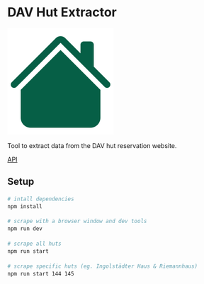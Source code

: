 # DAV Hut Extractor

![Logo](public/logo.svg)

Tool to extract data from the DAV hut reservation website.

[API](https://sedlatschek.github.io/dav-hut-extractor/)

## Setup

```sh
# intall dependencies
npm install

# scrape with a browser window and dev tools
npm run dev

# scrape all huts
npm run start

# scrape specific huts (eg. Ingolstädter Haus & Riemannhaus)
npm run start 144 145
```
